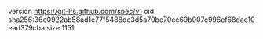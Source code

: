 version https://git-lfs.github.com/spec/v1
oid sha256:36e0922ab58ad1e77f5488dc3d5a70be70cc69b007c996ef68dae10ead379cba
size 1151
